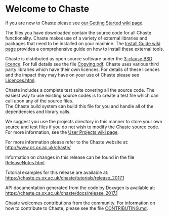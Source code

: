 # Welcome to Chaste 

If you are new to Chaste please see [our Getting Started wiki page](https://chaste.cs.ox.ac.uk/trac/wiki/GettingStarted).

The files you have downloaded contain the source code for all Chaste functionality. 
Chaste makes use of a variety of external libraries and packages that need to be installed on your machine. 
The [Install Guide wiki page](https://chaste.cs.ox.ac.uk/trac/wiki/InstallGuides/InstallGuide) 
provides a comprehensive guide on how to install these external tools.

Chaste is distributed as open source software under the [3-clause BSD licence](https://opensource.org/licenses/BSD-3-Clause). 
For full details see the file [Copying.pdf](docs/licencing/Copying.pdf).
Chaste uses various third party libraries which have their own licences. 
For details of these licences and the impact they may have on your use of 
Chaste please see [Licences.html](docs/licencing/Licences.html).

Chaste includes a complete test suite covering all the source code. 
The easiest way to use existing source codes is to create a test file 
which can call upon any of the source files.  
The Chaste build system can build this file for you and handle 
all of the dependencies and library calls.

We suggest you use the projects directory in this manner to store your own 
source and test files if you do not wish to modify the Chaste source code. 
For more information, see the [User Projects wiki page](https://chaste.cs.ox.ac.uk/trac/wiki/ChasteGuides/UserProjects).

For more information please refer to the Chaste website at: http://www.cs.ox.ac.uk/chaste/

Information on changes in this release can be found in the file
[ReleaseNotes.html](docs/ReleaseNotes.html).

Tutorial examples for this release are available at:
https://chaste.cs.ox.ac.uk/chaste/tutorials/release_2017.1

API documentation generated from the code by Doxygen is available at:
https://chaste.cs.ox.ac.uk/chaste/docs/release_2017.1

Chaste welcomes contributions from the community.
For information on how to contribute to Chaste, please see the file [CONTRIBUTING.md](docs/CONTRIBUTING.md).
